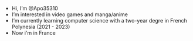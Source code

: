 - Hi, I’m @Apo35310
- I’m interested in video games and manga/anime
- I’m currently learning computer science with a two-year degre in French Polynesia (2021 - 2023)
- Now i'm in France

<!---
Apo35310/Apo35310 is a ✨ special ✨ repository because its `README.md` (this file) appears on your GitHub profile.
You can click the Preview link to take a look at your changes.
--->
